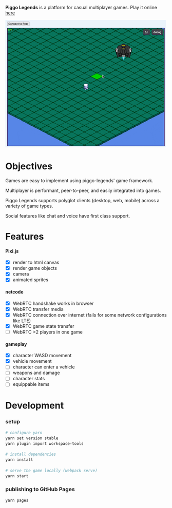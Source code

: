 __Piggo Legends__ is a platform for casual multiplayer games. Play it online [here](https://alexanderclarktx.github.io/piggo-legends/)

<kbd>
<img src="screenshots/5.gif" style="width:500px">
</kbd>

# Objectives

Games are easy to implement using piggo-legends' game framework.

Multiplayer is performant, peer-to-peer, and easily integrated into games. 

Piggo Legends supports polyglot clients (desktop, web, mobile) across a variety of game types.

Social features like chat and voice have first class support.

# Features

#### Pixi.js
- [x] render to html canvas
- [x] render game objects
- [x] camera
- [x] animated sprites

#### netcode
- [x] WebRTC handshake works in browser
- [x] WebRTC transfer media
- [x] WebRTC connection over internet (fails for some network configurations like LTE)
- [x] WebRTC game state transfer
- [ ] WebRTC >2 players in one game

#### gameplay
- [x] character WASD movement
- [x] vehicle movement
- [ ] character can enter a vehicle
- [ ] weapons and damage
- [ ] character stats
- [ ] equippable items

# Development

### setup

```bash
# configure yarn
yarn set version stable
yarn plugin import workspace-tools

# install dependencies
yarn install

# serve the game locally (webpack serve)
yarn start
```

### publishing to GitHub Pages
```
yarn pages
```
